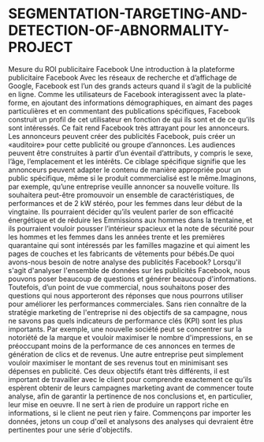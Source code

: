 # SEGMENTATION-TARGETING-AND-DETECTION-OF-ABNORMALITY-PROJECT
Mesure du ROI publicitaire Facebook Une introduction à la plateforme publicitaire Facebook  Avec les réseaux de recherche et d’affichage de Google, Facebook est l’un des grands acteurs quand il s’agit de la publicité en ligne. Comme les utilisateurs de Facebook interagissent avec la plate-forme, en ajoutant des informations démographiques, en aimant des pages particulières et en commentant des publications spécifiques, Facebook construit un profil de cet utilisateur en fonction de qui ils sont et de ce qu’ils sont intéressés.  Ce fait rend Facebook très attrayant pour les annonceurs. Les annonceurs peuvent créer des publicités Facebook, puis créer un «auditoire» pour cette publicité ou groupe d’annonces. Les audiences peuvent être construites à partir d’un éventail d’attributs, y compris le sexe, l’âge, l’emplacement et les intérêts. Ce ciblage spécifique signifie que les annonceurs peuvent adapter le contenu de manière appropriée pour un public spécifique, même si le produit commercialisé est le même.Imaginons, par exemple, qu’une entreprise veuille annoncer sa nouvelle voiture. Ils souhaitera peut-être promouvoir un ensemble de caractéristiques, de performances et de 2 kW stéréo, pour les femmes dans leur début de la vingtaine. Ils pourraient décider qu’ils veulent parler de son efficacité énergétique et de réduire les Emmissions aux hommes dans la trentaine, et ils pourraient vouloir pousser l’intérieur spacieux et la note de sécurité pour les hommes et les femmes dans les années trente et les premières quarantaine qui sont intéressés par les familles magazine et qui aiment les pages de couches et les fabricants de vêtements pour bébés.De quoi avons-nous besoin de notre analyse des publicités Facebook?  Lorsqu'il s'agit d'analyser l'ensemble de données sur les publicités Facebook, nous pouvons poser beaucoup de questions et générer beaucoup d'informations. Toutefois, d’un point de vue commercial, nous souhaitons poser des questions qui nous apporteront des réponses que nous pourrons utiliser pour améliorer les performances commerciales.  Sans rien connaître de la stratégie marketing de l'entreprise ni des objectifs de sa campagne, nous ne savons pas quels indicateurs de performance clés (KPI) sont les plus importants. Par exemple, une nouvelle société peut se concentrer sur la notoriété de la marque et vouloir maximiser le nombre d'impressions, en se préoccupant moins de la performance de ces annonces en termes de génération de clics et de revenus. Une autre entreprise peut simplement vouloir maximiser le montant de ses revenus tout en minimisant ses dépenses en publicité.  Ces deux objectifs étant très différents, il est important de travailler avec le client pour comprendre exactement ce qu’ils espèrent obtenir de leurs campagnes marketing avant de commencer toute analyse, afin de garantir la pertinence de nos conclusions et, en particulier, leur mise en oeuvre. Il ne sert à rien de produire un rapport riche en informations, si le client ne peut rien y faire.  Commençons par importer les données, jetons un coup d'œil et analysons des analyses qui devraient être pertinentes pour une série d'objectifs.
